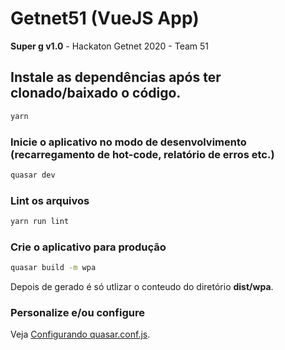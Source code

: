 # Getnet51 (VueJS App)

**Super g v1.0** - Hackaton Getnet 2020 - Team 51

## Instale as dependências após ter clonado/baixado o código.
```bash
yarn
```

### Inicie o aplicativo no modo de desenvolvimento (recarregamento de hot-code, relatório de erros etc.)
```bash
quasar dev
```

### Lint os arquivos
```bash
yarn run lint
```

### Crie o aplicativo para produção
```bash
quasar build -m wpa
```
Depois de gerado é só utlizar o conteudo do diretório **dist/wpa**.

### Personalize e/ou configure
Veja [Configurando quasar.conf.js](https://quasar.dev/quasar-cli/quasar-conf-js).
